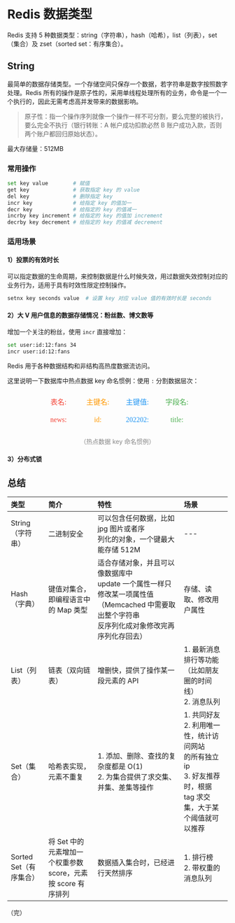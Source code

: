 # Redis 数据类型

Redis 支持 5 种数据类型：string（字符串），hash（哈希），list（列表），set（集合）及 zset（sorted set：有序集合）。

## String

最简单的数据存储类型。一个存储空间只保存一个数据，若字符串是数字按照数字处理。Redis 所有的操作是原子性的，采用单线程处理所有的业务，命令是一个一个执行的，因此无需考虑高并发带来的数据影响。

> 原子性：指一个操作序列就像一个操作一样不可分割，要么完整的被执行，要么完全不执行（银行转账：A 帐户成功扣款必然 B 账户成功入款，否则两个账户都回归原始状态）。

最大存储量：512MB

### 常用操作

```bash
set key value        # 赋值
get key              # 获取指定 key 的 value
del key              # 删除指定 key
incr key             # 给指定 key 的值加一
decr key             # 给指定的 key 的值减一
incrby key increment # 给指定的 key 的值加 increment
decrby key decrement # 给指定的 key 的值减 decrement
```

### 适用场景

#### 1）投票的有效时长

可以指定数据的生命周期，来控制数据是什么时候失效，用过数据失效控制对应的业务行为，适用于具有时效性限定控制操作。

```bash
setnx key seconds value  # 设置 key 对应 value 值的有效时长是 seconds
```

#### 2）大 V 用户信息的数据存储情况：粉丝数、博文数等

增加一个关注的粉丝，使用 `incr` 直接增加：

```bash
set user:id:12:fans 34
incr user:id:12:fans
```

Redis 用于各种数据结构和非结构高热度数据流访问。

这里说明一下数据库中热点数据 key 命名惯例：使用 `:` 分割数据层次：

<div style="text-align: center;">
  <svg id="SvgjsSvg1006" width="441" height="91" xmlns="http://www.w3.org/2000/svg" version="1.1" xmlns:xlink="http://www.w3.org/1999/xlink" xmlns:svgjs="http://svgjs.com/svgjs"><defs id="SvgjsDefs1007"></defs><g id="SvgjsG1008" transform="translate(25,25)"><path id="SvgjsPath1009" d="M 0 0L 120 0L 120 40L 0 40Z" stroke="none" fill="none"></path><g id="SvgjsG1010"><text id="SvgjsText1011" font-family="微软雅黑" text-anchor="middle" font-size="16px" width="120px" fill="#f44336" font-weight="400" align="middle" lineHeight="125%" anchor="middle" family="微软雅黑" size="16px" weight="400" font-style="" opacity="1" y="-14" transform="rotate(0)"><tspan id="SvgjsTspan1012" dy="20" x="60"><tspan id="SvgjsTspan1013" style="text-decoration:;">表名:</tspan></tspan><tspan id="SvgjsTspan1014" dy="20" x="60"><tspan id="SvgjsTspan1015" style="text-decoration:;"> </tspan></tspan><tspan id="SvgjsTspan1016" dy="20" x="60"><tspan id="SvgjsTspan1017" style="text-decoration:;">news:</tspan></tspan></text></g></g><g id="SvgjsG1018" transform="translate(115,25)"><path id="SvgjsPath1019" d="M 0 0L 120 0L 120 40L 0 40Z" stroke="none" fill="none"></path><g id="SvgjsG1020"><text id="SvgjsText1021" font-family="微软雅黑" text-anchor="middle" font-size="16px" width="120px" fill="#ff9800" font-weight="400" align="middle" lineHeight="125%" anchor="middle" family="微软雅黑" size="16px" weight="400" font-style="" opacity="1" y="-14" transform="rotate(0)"><tspan id="SvgjsTspan1022" dy="20" x="60"><tspan id="SvgjsTspan1023" style="text-decoration:;">主键名:</tspan></tspan><tspan id="SvgjsTspan1024" dy="20" x="60"><tspan id="SvgjsTspan1025" style="text-decoration:;"> </tspan></tspan><tspan id="SvgjsTspan1026" dy="20" x="60"><tspan id="SvgjsTspan1027" style="text-decoration:;">id:</tspan></tspan></text></g></g><g id="SvgjsG1028" transform="translate(205.5,25)"><path id="SvgjsPath1029" d="M 0 0L 120 0L 120 40L 0 40Z" stroke="none" fill="none"></path><g id="SvgjsG1030"><text id="SvgjsText1031" font-family="微软雅黑" text-anchor="middle" font-size="16px" width="120px" fill="#2196f3" font-weight="400" align="middle" lineHeight="125%" anchor="middle" family="微软雅黑" size="16px" weight="400" font-style="" opacity="1" y="-14" transform="rotate(0)"><tspan id="SvgjsTspan1032" dy="20" x="60"><tspan id="SvgjsTspan1033" style="text-decoration:;">主键值:</tspan></tspan><tspan id="SvgjsTspan1034" dy="20" x="60"><tspan id="SvgjsTspan1035" style="text-decoration:;"> </tspan></tspan><tspan id="SvgjsTspan1036" dy="20" x="60"><tspan id="SvgjsTspan1037" style="text-decoration:;">202202:</tspan></tspan></text></g></g><g id="SvgjsG1038" transform="translate(296,25)"><path id="SvgjsPath1039" d="M 0 0L 120 0L 120 40L 0 40Z" stroke="none" fill="none"></path><g id="SvgjsG1040"><text id="SvgjsText1041" font-family="微软雅黑" text-anchor="middle" font-size="16px" width="120px" fill="#4caf50" font-weight="400" align="middle" lineHeight="125%" anchor="middle" family="微软雅黑" size="16px" weight="400" font-style="" opacity="1" y="-14" transform="rotate(0)"><tspan id="SvgjsTspan1042" dy="20" x="60"><tspan id="SvgjsTspan1043" style="text-decoration:;">字段名:</tspan></tspan><tspan id="SvgjsTspan1044" dy="20" x="60"><tspan id="SvgjsTspan1045" style="text-decoration:;"> </tspan></tspan><tspan id="SvgjsTspan1046" dy="20" x="60"><tspan id="SvgjsTspan1047" style="text-decoration:;">title:</tspan></tspan></text></g></g></svg>
  <p style="text-align: center; color: #888;">（热点数据 key 命名惯例）</p>
</div>

#### 3）分布式锁

## 总结

| 类型               | 简介                                          | 特性                                                                                     | 场景                                                                        |
|:-----------------|:--------------------------------------------|:---------------------------------------------------------------------------------------|:--------------------------------------------------------------------------|
| String（字符串）      | 二进制安全                                       | 可以包含任何数据，比如 jpg 图片或者序<br>列化的对象，一个键最大能存储 512M                                           | ---                                                                       |
| Hash（字典）         | 键值对集合，<br>即编程语言中的 Map 类型                    | 适合存储对象，并且可以像数据库中 <br>update 一个属性一样只修改某一项属性值（Memcached 中需要取出整个字符串<br>反序列化成对象修改完再序列化存回去） | 存储、读取、修改用户属性                                                              |
| List（列表）         | 链表（双向链表）                                    | 增删快，提供了操作某一段元素的 API                                                                    | 1. 最新消息排行等功能<br>（比如朋友圈的时间线）<br>2. 消息队列                                    |
| Set（集合）          | 哈希表实现，元素不重复                                 | 1. 添加、删除、查找的复杂度都是 O(1) <br>2. 为集合提供了求交集、并集、差集等操作                                       | 1. 共同好友<br>2. 利用唯一性，统计访问网站<br>的所有独立 ip<br>3. 好友推荐时，根据 tag 求交集，大于某个阈值就可以推荐 |
| Sorted Set（有序集合） | 将 Set 中的元素增加一<br>个权重参数 score，元素按 score 有序排列 | 数据插入集合时，已经进行天然排序                                                                       | 1. 排行榜<br>2. 带权重的消息队列                                                     |

（完）
